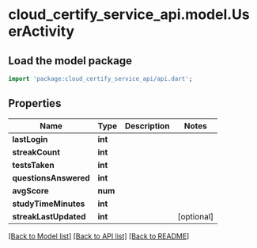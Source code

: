 # cloud_certify_service_api.model.UserActivity

## Load the model package
```dart
import 'package:cloud_certify_service_api/api.dart';
```

## Properties
Name | Type | Description | Notes
------------ | ------------- | ------------- | -------------
**lastLogin** | **int** |  | 
**streakCount** | **int** |  | 
**testsTaken** | **int** |  | 
**questionsAnswered** | **int** |  | 
**avgScore** | **num** |  | 
**studyTimeMinutes** | **int** |  | 
**streakLastUpdated** | **int** |  | [optional] 

[[Back to Model list]](../README.md#documentation-for-models) [[Back to API list]](../README.md#documentation-for-api-endpoints) [[Back to README]](../README.md)


